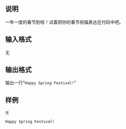 <h2>说明</h2>

一年一度的春节到啦！试着把你的春节祝福表达在代码中吧。
<h2>输入格式</h2>

无

<h2>输出格式</h2>

输出一行"<code>Happy Spring Festival!</code>"

<h2>样例</h2>
<pre><code class="language-input1">无</code></pre><pre><code class="language-output1">Happy Spring Festival!</code></pre>
